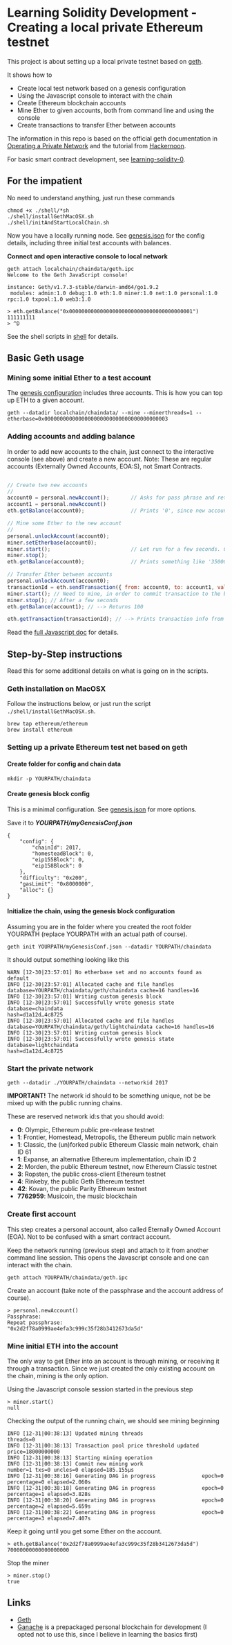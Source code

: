 # Learning Solidity Development - Creating a local private Ethereum testnet

This project is about setting up a local private testnet based on [geth](https://geth.ethereum.org/).

It shows how to 

- Create local test network based on a genesis configuration
- Using the Javascript console to interact with the chain
- Create Ethereum blockchain accounts
- Mine Ether to given accounts, both from command line and using the console
- Create transactions to transfer Ether between accounts

The information in this repo is based on the official geth documentation in [Operating a Private Network](https://github.com/ethereum/go-ethereum#operating-a-private-network)
and the tutorial from [Hackernoon](https://hackernoon.com/heres-how-i-built-a-private-blockchain-network-and-you-can-too-62ca7db556c0).

For basic smart contract development, see [learning-solidity-0](https://github.com/aweijnitz/learning-solidity-0).

## For the impatient

No need to understand anything, just run these commands

    chmod +x ./shell/*sh
    ./shell/installGethMacOSX.sh
    ./shell/initAndStartLocalChain.sh


Now you have a locally running node. See [genesis.json](localchain/genesis.json) for the config details, including 
three initial test accounts with balances.

**Connect and open interactive console to local network**

    geth attach localchain/chaindata/geth.ipc
    Welcome to the Geth JavaScript console!
    
    instance: Geth/v1.7.3-stable/darwin-amd64/go1.9.2
     modules: admin:1.0 debug:1.0 eth:1.0 miner:1.0 net:1.0 personal:1.0 rpc:1.0 txpool:1.0 web3:1.0
    
    > eth.getBalance("0x0000000000000000000000000000000000000001")
    111111111
    > ^D
    

See the shell scripts in [shell](shell) for details.

## Basic Geth usage

### Mining some initial Ether to a test account

The [genesis configuration](localchain/genesis.json) includes three accounts. This is how you can top up ETH to a given account.
     
    geth --datadir localchain/chaindata/ --mine --minerthreads=1 --etherbase=0x0000000000000000000000000000000000000003

### Adding accounts and adding balance

In order to add new accounts to the chain, just connect to the interactive console (see above) and 
create a new account. Note: These are regular accounts (Externally Owned Accounts, EOA:S), not Smart Contracts.

```javascript

// Create two new accounts
//
account0 = personal.newAccount();       // Asks for pass phrase and returns the new account number
account1 = personal.newAccount()
eth.getBalance(account0);               // Prints '0', since new accounts have no ETH

// Mine some Ether to the new account
//
personal.unlockAccount(account0);
miner.setEtherbase(account0);
miner.start();                          // Let run for a few seconds. Check the output of the node to see blocks coming through
miner.stop();
eth.getBalance(account0);               // Prints something like '35000000000000000000', since we mined ETH to account

// Transfer Ether between accounts
personal.unlockAccount(account0);
transactionId = eth.sendTransaction({ from: account0, to: account1, value: 100 }); // Omitting callback makes the call synchronous
miner.start(); // Need to mine, in order to commit transaction to the blockchain.
miner.stop(); // After a few seconds
eth.getBalance(account1); // --> Returns 100

eth.getTransaction(transactionId); // --> Prints transaction info from the blockchain
```

Read the [full Javascript doc](https://github.com/ethereum/wiki/wiki/JavaScript-API) for details.


## Step-by-Step instructions

Read this for some additional details on what is going on in the scripts.

### Geth installation on MacOSX

Follow the instructions below, or just run the script ```./shell/installGethMacOSX.sh```.

    brew tap ethereum/ethereum
    brew install ethereum

### Setting up a private Ethereum test net based on geth

#### Create folder for config and chain data

    mkdir -p YOURPATH/chaindata

#### Create genesis block config

This is a minimal configuration. See [genesis.json](localchain/genesis.json) for more options.

Save it to ___YOURPATH/myGenesisConf.json___

    {
        "config": {  
            "chainId": 2017, 
            "homesteadBlock": 0,
            "eip155Block": 0,
            "eip158Block": 0
        },
        "difficulty": "0x200",
        "gasLimit": "0x8000000",
        "alloc": {}
    }


#### Initialize the chain, using the genesis block configuration

Assuming you are in the folder where you created the root folder YOURPATH (replace YOURPATH with an actual path of course).

    geth init YOURPATH/myGenesisConf.json --datadir YOURPATH/chaindata

It should output something looking like this

    WARN [12-30|23:57:01] No etherbase set and no accounts found as default
    INFO [12-30|23:57:01] Allocated cache and file handles         database=YOURPATH/chaindata/geth/chaindata cache=16 handles=16
    INFO [12-30|23:57:01] Writing custom genesis block
    INFO [12-30|23:57:01] Successfully wrote genesis state         database=chaindata                                            hash=d1a12d…4c8725
    INFO [12-30|23:57:01] Allocated cache and file handles         database=YOURPATH/chaindata/geth/lightchaindata cache=16 handles=16
    INFO [12-30|23:57:01] Writing custom genesis block
    INFO [12-30|23:57:01] Successfully wrote genesis state         database=lightchaindata                                            hash=d1a12d…4c8725


### Start the private network

    geth --datadir ./YOURPATH/chaindata --networkid 2017

**IMPORTANT!** 
The network id should to be something unique, not be be mixed up with the public running chains.

These are reserved network id:s that you should avoid:

- **0**: Olympic, Ethereum public pre-release testnet
- **1**: Frontier, Homestead, Metropolis, the Ethereum public main network
- **1**: Classic, the (un)forked public Ethereum Classic main network, chain ID 61
- **1**: Expanse, an alternative Ethereum implementation, chain ID 2
- **2**: Morden, the public Ethereum testnet, now Ethereum Classic testnet
- **3**: Ropsten, the public cross-client Ethereum testnet
- **4**: Rinkeby, the public Geth Ethereum testnet
- **42**: Kovan, the public Parity Ethereum testnet
- **7762959**: Musicoin, the music blockchain

### Create first account 

This step creates a personal account, also called Eternally Owned Account (EOA). Not to be confused with a smart contract account.

Keep the network running (previous step) and attach to it from another command line session.
This opens the Javascript console and one can interact with the chain.


    geth attach YOURPATH/chaindata/geth.ipc

Create an account (take note of the passphrase and the account address of course).

    > personal.newAccount()
    Passphrase:
    Repeat passphrase:
    "0x2d2f78a0999ae4efa3c999c35f28b3412673da5d"
    

### Mine initial ETH into the account

The only way to get Ether into an account is through mining, or receiving it through a transaction.
Since we just created the only existing account on the chain, mining is the only option.

Using the Javascript console session started in the previous step

    > miner.start()
    null
    
Checking the output of the running chain, we should see mining beginning

    INFO [12-31|00:38:13] Updated mining threads                   threads=0
    INFO [12-31|00:38:13] Transaction pool price threshold updated price=18000000000
    INFO [12-31|00:38:13] Starting mining operation
    INFO [12-31|00:38:13] Commit new mining work                   number=1 txs=0 uncles=0 elapsed=185.155µs
    INFO [12-31|00:38:16] Generating DAG in progress               epoch=0 percentage=0 elapsed=2.060s
    INFO [12-31|00:38:18] Generating DAG in progress               epoch=0 percentage=1 elapsed=3.828s
    INFO [12-31|00:38:20] Generating DAG in progress               epoch=0 percentage=2 elapsed=5.659s
    INFO [12-31|00:38:22] Generating DAG in progress               epoch=0 percentage=3 elapsed=7.407s
    
Keep it going until you get some Ether on the account.

    > eth.getBalance("0x2d2f78a0999ae4efa3c999c35f28b3412673da5d")
    70000000000000000000

Stop the miner

    > miner.stop()
    true
    
## Links

- [Geth](https://geth.ethereum.org/)
- [Ganache](http://truffleframework.com/ganache/) is a prepackaged personal blockchain for development (I opted not to use this, since I believe in learning the basics first)